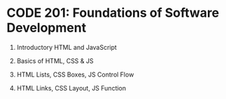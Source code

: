 # CODE 201: Foundations of  Software Development
  1. Introductory HTML and JavaScript

  2. Basics of HTML, CSS & JS

  3. HTML Lists, CSS Boxes, JS Control Flow

  4. HTML Links, CSS Layout, JS Function
